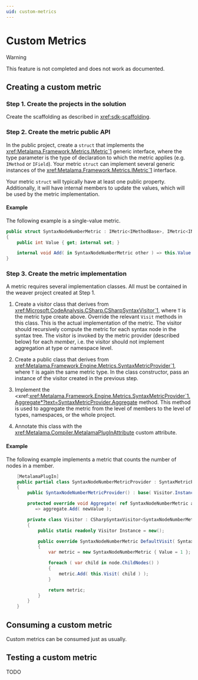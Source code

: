 ```yaml
---
uid: custom-metrics
---
```


# Custom Metrics

> [!WARNING]
> This feature is not completed and does not work as documented.

## Creating a custom metric

### Step 1. Create the projects in the solution

Create the scaffolding as described in <xref:sdk-scaffolding>.

### Step 2. Create the metric public API

In the public project, create a `struct` that implements the <xref:Metalama.Framework.Metrics.IMetric`1> generic interface, where the type parameter is the type of declaration to which the metric applies (e.g. `IMethod` or `IField`). Your metric `struct` can implement several generic instances of the <xref:Metalama.Framework.Metrics.IMetric`1> interface.

Your metric `struct` will typically have at least one public property. Additionally, it will have internal members to update the values, which will be used by the metric implementation.

#### Example

The following example is a single-value metric.

```cs
public struct SyntaxNodeNumberMetric : IMetric<IMethodBase>, IMetric<INamedType>, IMetric<INamespace>, IMetric<ICompilation>
{
    public int Value { get; internal set; }

    internal void Add( in SyntaxNodeNumberMetric other ) => this.Value += other.Value;
}
```

### Step 3. Create the metric implementation

A metric requires several implementation classes. All must be contained in the weaver project created at Step 1.

1. Create a visitor class that derives from <xref:Microsoft.CodeAnalysis.CSharp.CSharpSyntaxVisitor`1>, where `T` is the metric type create above. Override the relevant `Visit` methods in this class. This is the actual implementation of the metric. The visitor should recursively compute the metric for each syntax node in the syntax tree. The visitor is invoked by the metric provider (described below) for each _member_, i.e. the visitor should not implement aggregation at type or namespace level.

2. Create a public class that derives from <xref:Metalama.Framework.Engine.Metrics.SyntaxMetricProvider`1>, where `T` is again the same metric type. In the class constructor, pass an instance of the visitor created in the previous step.

3. Implement the <xref:<xref:Metalama.Framework.Engine.Metrics.SyntaxMetricProvider`1.Aggregate*?text=SyntaxMetricProvider.Aggregate> method. This method is used to aggregate the metric from the level of members to the level of types, namespaces, or the whole project.

4. Annotate this class with the <xref:Metalama.Compiler.MetalamaPlugInAttribute> custom attribute.

#### Example

The following example implements a metric that counts the number of nodes in a member.

```cs
    [MetalamaPlugIn]
    public partial class SyntaxNodeNumberMetricProvider : SyntaxMetricProvider<SyntaxNodeNumberMetric>
    {
        public SyntaxNodeNumberMetricProvider() : base( Visitor.Instance ) { }

        protected override void Aggregate( ref SyntaxNodeNumberMetric aggregate, in SyntaxNodeNumberMetric newValue ) 
           => aggregate.Add( newValue );

        private class Visitor : CSharpSyntaxVisitor<SyntaxNodeNumberMetric>
        {
            public static readonly Visitor Instance = new();

            public override SyntaxNodeNumberMetric DefaultVisit( SyntaxNode node )
            {
                var metric = new SyntaxNodeNumberMetric { Value = 1 };

                foreach ( var child in node.ChildNodes() )
                {
                    metric.Add( this.Visit( child ) );
                }

                return metric;
            }
        }
    }
```    

## Consuming a custom metric

Custom metrics can be consumed just as usually.

## Testing a custom metric

TODO